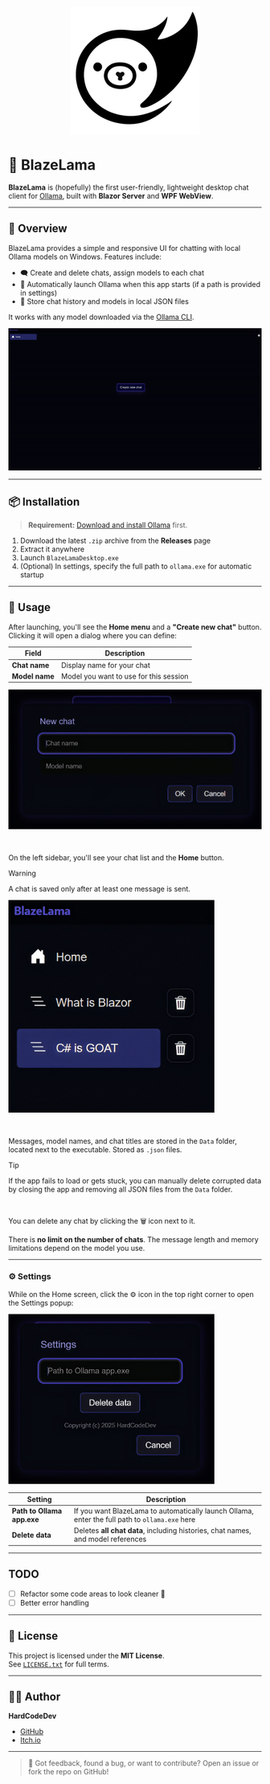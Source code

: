 ﻿
<div align="center">
    <img src="logo.png" width="256">
</div>

# 🦙 BlazeLama

**BlazeLama** is (hopefully) the first user-friendly, lightweight desktop chat client for [Ollama](https://ollama.com), built with **Blazor Server** and **WPF WebView**.

---

## 🚀 Overview

BlazeLama provides a simple and responsive UI for chatting with local Ollama models on Windows. Features include:

- 🗨️ Create and delete chats, assign models to each chat
- 🔧 Automatically launch Ollama when this app starts (if a path is provided in settings)
- 💾 Store chat history and models in local JSON files

It works with any model downloaded via the [Ollama CLI](https://ollama.com/library).


![BlazeLama](./app.gif)

---

## 📦 Installation

> **Requirement:** [Download and install Ollama](https://ollama.com) first.

1. Download the latest `.zip` archive from the **Releases** page  
2. Extract it anywhere  
3. Launch `BlazeLamaDesktop.exe`  
4. (Optional) In settings, specify the full path to `ollama.exe` for automatic startup

---

## 🔨 Usage

After launching, you'll see the **Home menu** and a **"Create new chat"** button. Clicking it will open a dialog where you can define:

| Field          | Description                            |
|----------------|----------------------------------------|
| **Chat name**  | Display name for your chat             |
| **Model name** | Model you want to use for this session |

<div>
    <img src="ChatPopup.png" width="512">
</div>

&nbsp;
&nbsp;

On the left sidebar, you'll see your chat list and the **Home** button.

> [!WARNING]  
> A chat is saved only after at least one message is sent.


<div>
    <img src="ChatList.png" width="410">
</div>

&nbsp;
&nbsp;

Messages, model names, and chat titles are stored in the `Data` folder, located next to the executable. Stored as `.json` files.

> [!TIP]  
> If the app fails to load or gets stuck, you can manually delete corrupted data by closing the app and removing all JSON files from the `Data` folder.

&nbsp;

You can delete any chat by clicking the 🗑 icon next to it.

There is **no limit on the number of chats**. The message length and memory limitations depend on the model you use.

---

### ⚙️ Settings

While on the Home screen, click the ⚙️ icon in the top right corner to open the Settings popup:

<div>
    <img src="Settings.png" width="410">
</div>

| Setting                   | Description |
|---------------------------|-------------|
| **Path to Ollama app.exe** | If you want BlazeLama to automatically launch Ollama, enter the full path to `ollama.exe` here |
| **Delete data**           | Deletes **all chat data**, including histories, chat names, and model references |

---
## TODO

- [ ]  Refactor some code areas to look cleaner 🙂
- [ ]  Better error handling
---

## 📄 License

This project is licensed under the **MIT License**.  
See [`LICENSE.txt`](LICENSE.txt) for full terms.

---

## 👨‍💻 Author

**HardCodeDev**  
-  [GitHub](https://github.com/HardCodeDev777)  
-  [Itch.io](https://hardcodedev.itch.io/)

---

> 💬 Got feedback, found a bug, or want to contribute? Open an issue or fork the repo on GitHub!